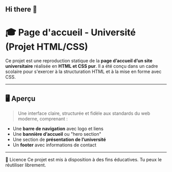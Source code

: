 ## Hi there 👋

# 🎓 Page d'accueil - Université (Projet HTML/CSS)

Ce projet est une reproduction statique de la **page d’accueil d’un site universitaire** réalisée en **HTML et CSS pur**. 
Il a été conçu dans un cadre scolaire pour s'exercer à la structuration HTML et à la mise en forme avec CSS.

---

## 🖥️ Aperçu

> Une interface claire, structurée et fidèle aux standards du web moderne, comprenant :

- Une **barre de navigation** avec logo et liens
- Une **bannière d’accueil** ou "hero section"
- Une section de **présentation de l’université**
- Un **footer** avec informations de contact

---

📄 Licence
Ce projet est mis à disposition à des fins éducatives. Tu peux le réutiliser librement.

